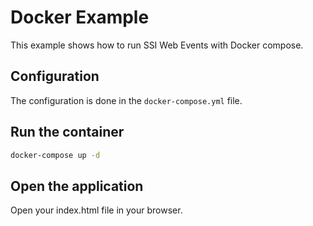 # Docker Example

This example shows how to run SSI Web Events with Docker compose.

## Configuration

The configuration is done in the `docker-compose.yml` file.

## Run the container

```bash
docker-compose up -d
```

## Open the application

Open your index.html file in your browser.
